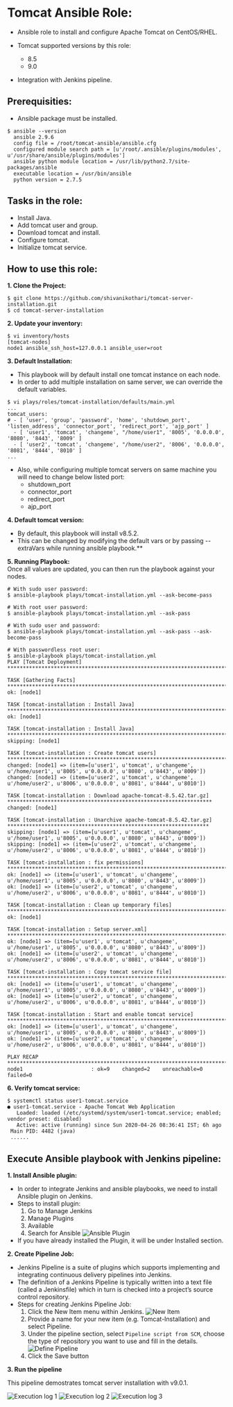 # Tomcat Ansible Role:

* Ansible role to install and configure Apache Tomcat on CentOS/RHEL.

* Tomcat supported versions by this role:
  * 8.5
  * 9.0

* Integration with Jenkins pipeline.

## Prerequisities:

* Ansible package must be installed.
```
$ ansible --version
  ansible 2.9.6
  config file = /root/tomcat-ansible/ansible.cfg
  configured module search path = [u'/root/.ansible/plugins/modules', u'/usr/share/ansible/plugins/modules']
  ansible python module location = /usr/lib/python2.7/site-packages/ansible
  executable location = /usr/bin/ansible
  python version = 2.7.5
```

## Tasks in the role:

* Install Java.
* Add tomcat user and group.
* Download tomcat and install.
* Configure tomcat.
* Initialize tomcat service.

## How to use this role:

**1. Clone the Project:**

```
$ git clone https://github.com/shivanikothari/tomcat-server-installation.git
$ cd tomcat-server-installation
```
**2. Update your inventory:**

```
$ vi inventory/hosts
[tomcat-nodes]
node1 ansible_ssh_host=127.0.0.1 ansible_user=root
```
**3. Default Installation:**
* This playbook will by default install one tomcat instance on each node.
* In order to add multiple installation on same server, we can override the default variables.

```
$ vi plays/roles/tomcat-installation/defaults/main.yml
...
tomcat_users:
# - [ 'user', 'group', 'password', 'home', 'shutdown_port', 'listen_address', 'connector_port', 'redirect_port', 'ajp_port' ]
  - [ 'user1', 'tomcat', 'changeme', "/home/user1", '8005', '0.0.0.0', '8080', '8443', '8009' ]
  - [ 'user2', 'tomcat', 'changeme', "/home/user2", '8006', '0.0.0.0', '8081', '8444', '8010' ]
...
```

* Also, while configuring multiple tomcat servers on same machine you will need to change below listed port:
    * shutdown_port
    * connector_port
    * redirect_port
    * ajp_port

**4. Default tomcat version:**
* By default, this playbook will install v8.5.2. 
* This can be changed by modifying the default vars or by passing --extraVars while running ansible playbook.**

**5. Running Playbook:**<br/>
Once all values are updated, you can then run the playbook against your nodes.

```
# With sudo user password:
$ ansible-playbook plays/tomcat-installation.yml --ask-become-pass

# With root user password:
$ ansible-playbook plays/tomcat-installation.yml --ask-pass

# With sudo user and password:
$ ansible-playbook plays/tomcat-installation.yml --ask-pass --ask-become-pass

# With passwordless root user:
$ ansible-playbook plays/tomcat-installation.yml 
PLAY [Tomcat Deployment] ***********************************************************************************************************

TASK [Gathering Facts] *************************************************************************************************************
ok: [node1]

TASK [tomcat-installation : Install Java] ******************************************************************************************
ok: [node1]

TASK [tomcat-installation : Install Java] ******************************************************************************************
skipping: [node1]

TASK [tomcat-installation : Create tomcat users] ***********************************************************************************
changed: [node1] => (item=[u'user1', u'tomcat', u'changeme', u'/home/user1', u'8005', u'0.0.0.0', u'8080', u'8443', u'8009'])
changed: [node1] => (item=[u'user2', u'tomcat', u'changeme', u'/home/user2', u'8006', u'0.0.0.0', u'8081', u'8444', u'8010'])

TASK [tomcat-installation : Download apache-tomcat-8.5.42.tar.gz] ******************************************************************
changed: [node1]

TASK [tomcat-installation : Unarchive apache-tomcat-8.5.42.tar.gz] *****************************************************************
skipping: [node1] => (item=[u'user1', u'tomcat', u'changeme', u'/home/user1', u'8005', u'0.0.0.0', u'8080', u'8443', u'8009'])
skipping: [node1] => (item=[u'user2', u'tomcat', u'changeme', u'/home/user2', u'8006', u'0.0.0.0', u'8081', u'8444', u'8010'])

TASK [tomcat-installation : fix permissions] ***************************************************************************************
ok: [node1] => (item=[u'user1', u'tomcat', u'changeme', u'/home/user1', u'8005', u'0.0.0.0', u'8080', u'8443', u'8009'])
ok: [node1] => (item=[u'user2', u'tomcat', u'changeme', u'/home/user2', u'8006', u'0.0.0.0', u'8081', u'8444', u'8010'])

TASK [tomcat-installation : Clean up temporary files] ******************************************************************************
ok: [node1]

TASK [tomcat-installation : Setup server.xml] **************************************************************************************
ok: [node1] => (item=[u'user1', u'tomcat', u'changeme', u'/home/user1', u'8005', u'0.0.0.0', u'8080', u'8443', u'8009'])
ok: [node1] => (item=[u'user2', u'tomcat', u'changeme', u'/home/user2', u'8006', u'0.0.0.0', u'8081', u'8444', u'8010'])

TASK [tomcat-installation : Copy tomcat service file] ******************************************************************************
ok: [node1] => (item=[u'user1', u'tomcat', u'changeme', u'/home/user1', u'8005', u'0.0.0.0', u'8080', u'8443', u'8009'])
ok: [node1] => (item=[u'user2', u'tomcat', u'changeme', u'/home/user2', u'8006', u'0.0.0.0', u'8081', u'8444', u'8010'])

TASK [tomcat-installation : Start and enable tomcat service] ***********************************************************************
ok: [node1] => (item=[u'user1', u'tomcat', u'changeme', u'/home/user1', u'8005', u'0.0.0.0', u'8080', u'8443', u'8009'])
ok: [node1] => (item=[u'user2', u'tomcat', u'changeme', u'/home/user2', u'8006', u'0.0.0.0', u'8081', u'8444', u'8010'])

PLAY RECAP *************************************************************************************************************************
node1                      : ok=9    changed=2    unreachable=0    failed=0
```

**6. Verify tomcat service:**
```
$ systemctl status user1-tomcat.service
● user1-tomcat.service - Apache Tomcat Web Application
   Loaded: loaded (/etc/systemd/system/user1-tomcat.service; enabled; vendor preset: disabled)
   Active: active (running) since Sun 2020-04-26 08:36:41 IST; 6h ago
 Main PID: 4482 (java)
 ......
```

## Execute Ansible playbook with Jenkins pipeline:

**1. Install Ansible plugin:**
* In order to integrate Jenkins and ansible playbooks, we need to install Ansible plugin on Jenkins.
* Steps to install plugin:
   1. Go to Manage Jenkins 
   2. Manage Plugins 
   3. Available 
   4. Search for Ansible
   ![Ansible Plugin](/images/ansible_plugin.png)
* If you have already installed the Plugin, it will be under Installed section.
  
**2. Create Pipeline Job:**
* Jenkins Pipeline is a suite of plugins which supports implementing and integrating continuous delivery pipelines into Jenkins.
* The definition of a Jenkins Pipeline is typically written into a text file (called a Jenkinsfile) which in turn is checked into a project’s source control repository.
* Steps for creating Jenkins Pipeline Job:
   1. Click the New Item menu within Jenkins.
![New Item](/images/create_new_job.png)
   2. Provide a name for your new item (e.g. Tomcat-Installation) and select Pipeline.
   3. Under the pipeline section, select `Pipeline script from SCM`, choose the type of repository you want to use and fill in the details.
![Define Pipeline](/images/define_pipeline.png)
   4. Click the Save button

**3. Run the pipeline**

This pipeline demostrates tomcat server installation with v9.0.1.

![Execution log 1](/images/execution_log_1.png)
![Execution log 2](/images/execution_log_2.png)
![Execution log 3](/images/execution_log_3.png)


